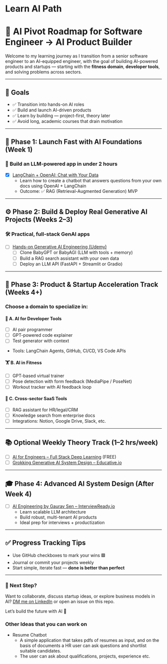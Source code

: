 # Learn AI Path

# 🧠 AI Pivot Roadmap for Software Engineer → AI Product Builder

Welcome to my learning journey as I transition from a senior software engineer to an AI-equipped engineer, with the goal of building AI-powered products and startups — starting with the **fitness domain**, **developer tools**, and solving problems across sectors.

---

## 🎯 Goals
- ✅ Transition into hands-on AI roles
- ✅ Build and launch AI-driven products
- ✅ Learn by building — project-first, theory later
- ✅ Avoid long, academic courses that drain motivation

---

## 📍 Phase 1: Launch Fast with AI Foundations (Week 1)

### 🧪 Build an LLM-powered app in under 2 hours
- [x] [LangChain + OpenAI: Chat with Your Data](https://www.deeplearning.ai/short-courses/langchain-chat-with-your-data/)
  - Learn how to create a chatbot that answers questions from your own docs using OpenAI + LangChain
  - Outcome: ✅ RAG (Retrieval-Augmented Generation) MVP

---

## ⚙️ Phase 2: Build & Deploy Real Generative AI Projects (Weeks 2–3)

### 🛠️ Practical, full-stack GenAI apps
- [ ] [Hands-on Generative AI Engineering (Udemy)](https://www.udemy.com/course/hands-on-generative-ai-engineering-with-large-language-model/)
  - [ ] Clone BabyGPT or BabyAGI (LLM with tools + memory)
  - [ ] Build a RAG search assistant with your own data
  - [ ] Deploy an LLM API (FastAPI + Streamlit or Gradio)

---

## 🚀 Phase 3: Product & Startup Acceleration Track (Weeks 4+)

### Choose a domain to specialize in:

#### 🧰 A. AI for Developer Tools
- [ ] AI pair programmer
- [ ] GPT-powered code explainer
- [ ] Test generator with context
- Tools: LangChain Agents, GitHub, CI/CD, VS Code APIs

#### 🏋️ B. AI in Fitness
- [ ] GPT-based virtual trainer
- [ ] Pose detection with form feedback (MediaPipe / PoseNet)
- [ ] Workout tracker with AI feedback loop

#### 💼 C. Cross-sector SaaS Tools
- [ ] RAG assistant for HR/legal/CRM
- [ ] Knowledge search from enterprise docs
- [ ] Integrations: Notion, Google Drive, Slack, etc.

---

## 📚 Optional Weekly Theory Track (1–2 hrs/week)
- [ ] [AI for Engineers – Full Stack Deep Learning](https://fullstackdeeplearning.com/ai-for-engineers) (FREE)
- [ ] [Grokking Generative AI System Design – Educative.io](https://www.educative.io/courses/grokking-the-generative-ai-system-design)

---

## 🎓 Phase 4: Advanced AI System Design (After Week 4)

- [ ] [AI Engineering by Gaurav Sen – InterviewReady.io](https://interviewready.io/learn/ai-engineering/who-is-this-course-for/course-intro)
  - Learn scalable LLM architecture
  - Build robust, multi-tenant AI products
  - Ideal prep for interviews + productization

---

## ✅ Progress Tracking Tips
- Use GitHub checkboxes to mark your wins 🟩
- Journal or commit your projects weekly
- Start simple, iterate fast — **done is better than perfect**

---

### 🔄 Next Step?
Want to collaborate, discuss startup ideas, or explore business models in AI?
[DM me on LinkedIn](#) or open an issue on this repo.

Let’s build the future with AI 🚀


### Other Ideas that you can work on
- Resume Chatbot
  - A simple application that takes pdfs of resumes as input, and on the basis of documents a HR user can ask questions and shortlist suitable candidates.
  - The user can ask about qualifications, projects, experience etc. 
